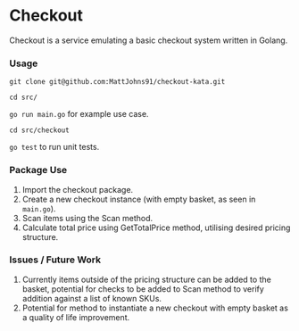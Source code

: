 # Checkout 
Checkout is a service emulating a basic checkout system written in Golang.

### Usage
`git clone git@github.com:MattJohns91/checkout-kata.git`

`cd src/`  

`go run main.go` for example use case.

`cd src/checkout`

`go test` to run unit tests.

### Package Use
1. Import the checkout package.
2. Create a new checkout instance (with empty basket, as seen in `main.go`).
3. Scan items using the Scan method.
4. Calculate total price using GetTotalPrice method, utilising desired pricing structure.

### Issues / Future Work
1. Currently items outside of the pricing structure can be added to the basket, potential for checks to be added to Scan method to verify addition against a list of known SKUs.
2. Potential for method to instantiate a new checkout with empty basket as a quality of life improvement.